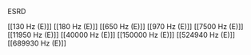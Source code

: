 ESRD

[[130 Hz (E)]]
[[180 Hz (E)]]
[[650 Hz (E)]]
[[970 Hz (E)]]
[[7500 Hz (E)]]
[[11950 Hz (E)]]
[[40000 Hz (E)]]
[[150000 Hz (E)]]
[[524940 Hz (E)]]
[[689930 Hz (E)]]